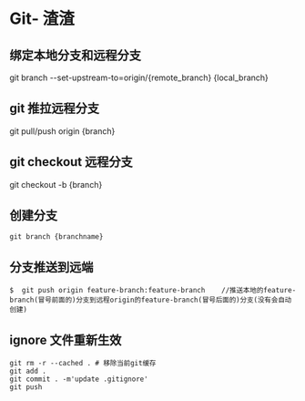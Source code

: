 # Git- 渣渣

## 绑定本地分支和远程分支

git branch --set-upstream-to=origin/{remote_branch} {local_branch}

## git 推拉远程分支

git pull/push origin {branch}

## git checkout 远程分支

git checkout -b {branch}

## 创建分支

`git branch {branchname}`

## 分支推送到远端

```shell 
$  git push origin feature-branch:feature-branch    //推送本地的feature-branch(冒号前面的)分支到远程origin的feature-branch(冒号后面的)分支(没有会自动创建)
```

## ignore 文件重新生效

```shell
git rm -r --cached . # 移除当前git缓存
git add .
git commit . -m'update .gitignore'
git push
```

